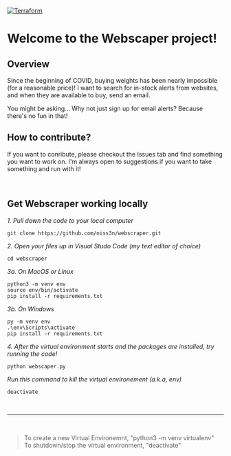 [![Terraform](https://github.com/niss3n/webscraper/actions/workflows/deployment.yml/badge.svg)](https://github.com/niss3n/webscraper/actions/workflows/deployment.yml)
# **Welcome to the Webscaper project!**

## **Overview**

Since the beginning of COVID, buying weights has been nearly impossible (for a reasonable price)! I want to search for in-stock alerts from websites, and when they are available to buy, send an email. 

You might be asking... Why not just sign up for email alerts? Because there's no fun in that!

## **How to contribute?**
If you want to conribute, please checkout the Issues tab and find something you want to work on. I'm always open to suggestions if you want to take something and run with it!

<br/>


## **Get Webscraper working locally**

*1. Pull down the code to your local computer*
```
git clone https://github.com/niss3n/webscraper.git 
```

*2. Open your files up in Visual Studo Code (my text editor of choice)*
```
cd webscraper
```

*3a. On MacOS or Linux*
```
python3 -m venv env
source env/bin/activate
pip install -r requirements.txt
```

*3b. On Windows*
```
py -m venv env
.\env\Scripts\activate
pip install -r requirements.txt
```

*4. After the virtual environment starts and the packages are installed, try running the code!*
```
python webscaper.py
```

*Run this command to kill the virtual environement (a.k.a, env)*
```
deactivate
```

<br/>

--- 
<br/>

> To create a new Virtual Environemnt, "python3 -m venv virtualenv" <br/>
> To shutdown/stop the virtual environment,  "deactivate"

